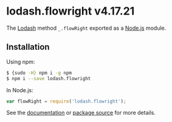 # lodash.flowright v4.17.21

The [Lodash](https://lodash.com/) method `_.flowRight` exported as a [Node.js](https://nodejs.org/) module.

## Installation

Using npm:
```bash
$ {sudo -H} npm i -g npm
$ npm i --save lodash.flowright
```

In Node.js:
```js
var flowRight = require('lodash.flowright');
```

See the [documentation](https://lodash.com/docs#flowRight) or [package source](https://github.com/lodash/lodash/blob/4.17.21-npm-packages/lodash.flowright) for more details.
